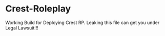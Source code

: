 # Crest-Roleplay
Working Build for Deploying Crest RP. Leaking this file can get you under Legal Lawsuit!!!
